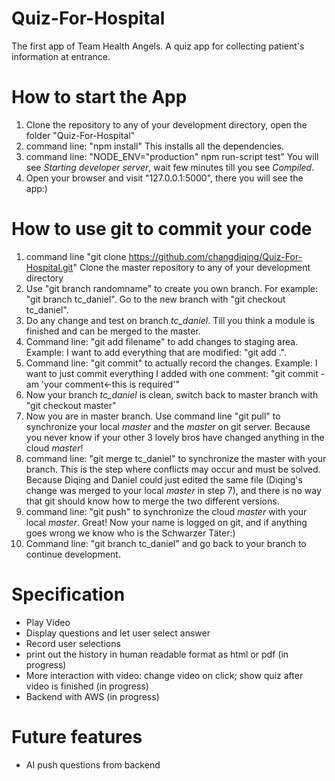 # Quiz-For-Hospital
The first app of Team Health Angels. A quiz app for collecting patient's information at entrance.

# How to start the App
1. Clone the repository to any of your development directory, open the folder "Quiz-For-Hospital"
2. command line: "npm install" This installs all the dependencies.
3. command line: "NODE_ENV="production" npm run-script test" You will see *Starting developer server*, wait few minutes till you see *Compiled*.
4. Open your browser and visit "127.0.0.1:5000", there you will see the app:)

# How to use git to commit your code
1. command line "git clone https://github.com/changdiqing/Quiz-For-Hospital.git"  Clone the master repository to any of your development directory
2. Use "git branch randomname" to create you own branch. For example: "git branch tc_daniel". Go to the new branch with "git checkout tc_daniel".
3. Do any change and test on branch *tc_daniel*. Till you think a module is finished and can be merged to the master.
4. Command line: "git add filename" to add changes to staging area. Example: I want to add everything that are modified: "git add .". 
5. Command line: "git commit" to actually record the changes. Example: I want to just commit everything I added with one comment: "git commit -am 'your comment<-this is required'"
6. Now your branch *tc_daniel* is clean, switch back to master branch with "git checkout master"
7. Now you are in master branch. Use command line "git pull" to synchronize your local *master* and the *master* on git server. Because you never know if your other 3 lovely bros have changed anything in the cloud *master*!
8. command line: "git merge tc_daniel" to synchronize the master with your branch. This is the step where conflicts may occur and must be solved. Because Diqing and Daniel could just edited the same file (Diqing's change was merged to your local *master* in step 7), and there is no way that git should know how to merge the two different versions.
9. command line: "git push" to synchronize the cloud *master* with your local *master*. Great! Now your name is logged on git, and if anything goes wrong we know who is the Schwarzer Täter:)
10. Command line: "git branch tc_daniel" and go back to your branch to continue development.

# Specification
 - Play Video
 - Display questions and let user select answer
 - Record user selections
 - print out the history in human readable format as html or pdf (in progress)
 - More interaction with video: change video on click; show quiz after video is finished (in progress)
 - Backend with AWS (in progress)

# Future features
 - AI push questions from backend
